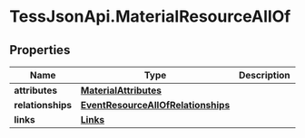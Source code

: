 # TessJsonApi.MaterialResourceAllOf

## Properties

Name | Type | Description | Notes
------------ | ------------- | ------------- | -------------
**attributes** | [**MaterialAttributes**](MaterialAttributes.md) |  | [optional] 
**relationships** | [**EventResourceAllOfRelationships**](EventResourceAllOfRelationships.md) |  | [optional] 
**links** | [**Links**](Links.md) |  | [optional] 


